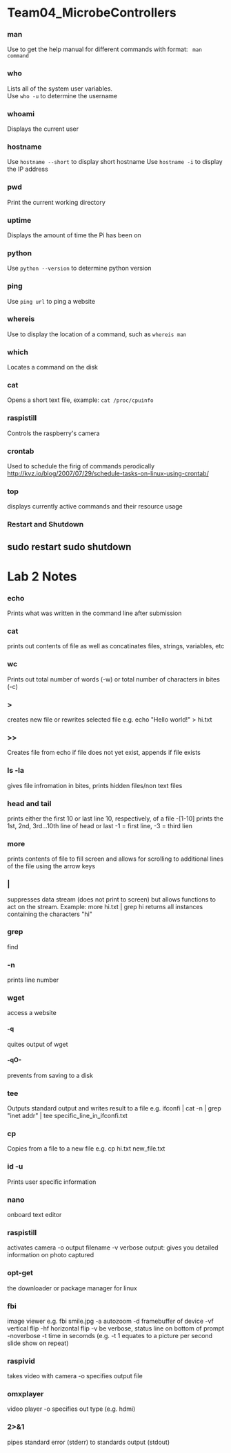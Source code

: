 # Team04_MicrobeControllers
### man
Use to get the help manual for different commands with format: ``` man command```
### who
Lists all of the system user variables.  
Use ```who -u``` to determine the username
### whoami
Displays the current user
### hostname
Use ```hostname --short``` to display short hostname
Use ```hostname -i``` to display the IP address
### pwd
Print the current working directory
### uptime
Displays the amount of time the Pi has been on
### python
Use ```python --version``` to determine python version
### ping
Use ```ping url``` to ping a website
### whereis
Use to display the location of a command, such as ```whereis man```
### which
Locates a command on the disk
### cat
Opens a short text file, example: ```cat /proc/cpuinfo```
### raspistill
Controls the raspberry's camera
### crontab
Used to schedule the firig of commands perodically
http://kvz.io/blog/2007/07/29/schedule-tasks-on-linux-using-crontab/
### top
displays currently active commands and their resource usage

### Restart and Shutdown
sudo restart
sudo shutdown
---------------------------------------------------------------------------------------------------------
# Lab 2 Notes
### echo
Prints what was written in the command line after submission
### cat
prints out contents of file as well as concatinates files, strings, variables, etc
### wc
Prints out total number of words (-w) or total number of characters in bites (-c)
### >
creates new file or rewrites selected file
e.g. echo "Hello world!" > hi.txt
### >>
Creates file from echo if file does not yet exist, appends if file exists
### ls -la
gives file infromation in bites, prints hidden files/non text files
### head and tail
prints either the first 10 or last line 10, respectively, of a file
-[1-10] prints the 1st, 2nd, 3rd...10th line of head or last
-1 = first line, -3 = third lien
### more
prints contents of file to fill screen and allows for scrolling to additional lines of the file using the arrow keys
### |
suppresses data stream (does not print to screen) but allows functions to act on the stream.
Example: more hi.txt | grep hi  returns all instances containing the characters "hi"
### grep
find
### -n
prints line number
### wget
access a website
#### -q
quites output of wget
#### -qO-
prevents from saving to a disk
### tee
Outputs standard output and writes result to a file
e.g. ifconfi | cat -n | grep "inet addr" | tee specific_line_in_ifconfi.txt
### cp
Copies from a file to a new file
e.g. cp hi.txt new_file.txt
### id -u
Prints user specific information
### nano
onboard text editor
### raspistill
activates camera
-o output filename
-v verbose output: gives you detailed information on photo captured
### opt-get
the downloader or package manager for linux
### fbi
image viewer
e.g. fbi smile.jpg
-a autozoom
-d framebuffer of device
-vf vertical flip
-hf horizontal flip
-v be verbose, status line on bottom of prompt
-noverbose
-t time in secomds (e.g. -t 1 equates to a picture per second slide show on repeat)
### raspivid
takes video with camera
-o specifies output file
### omxplayer
video player
-o specifies out type (e.g. hdmi)
### 2>&1
pipes standard error (stderr) to standards output (stdout)

